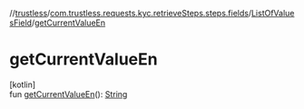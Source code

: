 //[trustless](../../../index.md)/[com.trustless.requests.kyc.retrieveSteps.steps.fields](../index.md)/[ListOfValuesField](index.md)/[getCurrentValueEn](get-current-value-en.md)

# getCurrentValueEn

[kotlin]\
fun [getCurrentValueEn](get-current-value-en.md)(): [String](https://kotlinlang.org/api/latest/jvm/stdlib/kotlin/-string/index.html)
